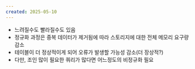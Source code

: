 ```yaml
---
created: 2025-05-10
---
```

- 느려질수도 빨라질수도 있음
- 정규화 과정은 중복 데이터가 제거됨에 따라 스토리지에 대한 전체 메모리 요구량 감소
- 테이블이 더 정상적이게 되어 오류가 발생할 가능성 감소(더 장상적?)
- 다만, 조인 많이 필요한 쿼리가 많다면 어느정도의 비정규화 필요